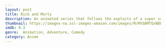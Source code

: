 ```yaml
---
layout: post
title: Rick and Morty
description: An animated series that follows the exploits of a super scientist and his not-so-bright grandson
thumbnail: https://images-na.ssl-images-amazon.com/images/M/MV5BMTQxNDEwNTE0Nl5BMl5BanBnXkFtZTgwMzQ1MTg3MDE@._V1_QL50_.jpg
imdb: 9.3
genre:  Animation, Adventure, Comedy
category: Anime
---
```

